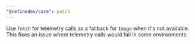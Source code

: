 ```yaml
---
"@refinedev/core": patch
---
```


Use `fetch` for telemetry calls as a fallback for `Image` when it's not available. This fixes an issue where telemetry calls would fail in some environments.
